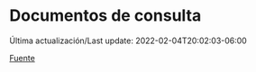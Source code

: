 # Documentos de consulta

Última actualización/Last update: 2022-02-04T20:02:03-06:00

 [Fuente](https://coronavirus.gob.mx/documentos-de-consulta/)
